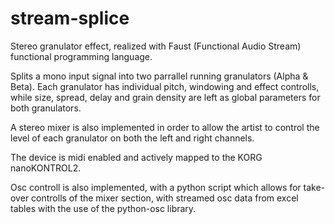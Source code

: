 # stream-splice
Stereo granulator effect, realized with Faust (Functional Audio Stream) functional programming language.

Splits a mono input signal into two parrallel running granulators (Alpha & Beta). Each granulator has individual pitch, windowing and effect controlls, while size, spread, delay and grain density are left as global parameters for both granulators. 

A stereo mixer is also implemented in order to allow the artist to control the level of each granulator on both the left and right channels.

The device is midi enabled and actively mapped to the KORG nanoKONTROL2.

Osc controll is also implemented, with a python script which allows for take-over controlls of the mixer section, with streamed osc data from excel tables with the use of the python-osc library.
